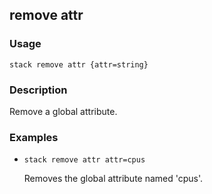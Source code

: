 ## remove attr

### Usage

`stack remove attr {attr=string}`

### Description

Remove a global attribute.

### Examples

* `stack remove attr attr=cpus`

   Removes the global attribute named 'cpus'.



